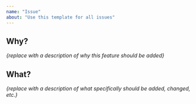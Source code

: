 ```yaml
---
name: "Issue"
about: "Use this template for all issues"
---
```


## Why?

_{replace with a description of why this feature should be added}_

## What?

_{replace with a description of what specifically should be added, changed, etc.}_

